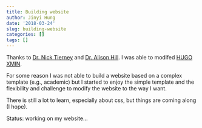 ```yaml
---
title: Building website
author: Jinyi Hung
date: '2018-03-24'
slug: building-website
categories: []
tags: []
---
```


Thanks to [Dr. Nick Tierney](http://www.njtierney.com/) and [Dr. Alison Hill](https://alison.rbind.io/). I was able to modifed [HUGO XMIN](https://xmin.yihui.name/). 

For some reason I was not able to build a website based on a complex template (e.g., academic) but I started to enjoy the simple template and the flexibility and challenge to modify the website to the way I want.

There is still a lot to learn, especially about css, but things are coming along (I hope).

Status: working on my website...